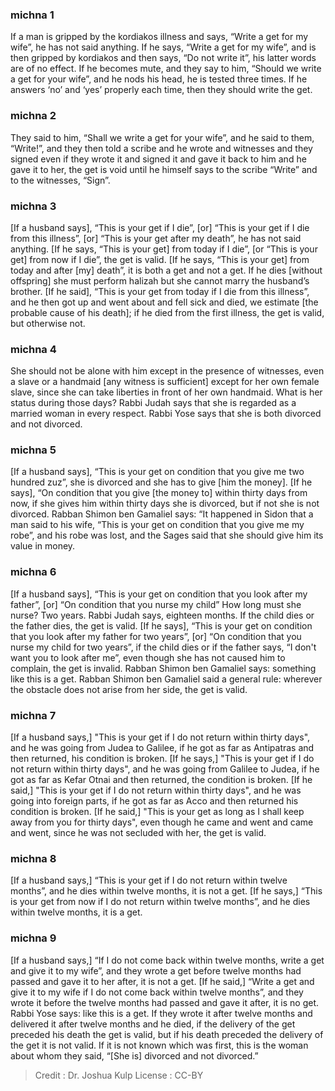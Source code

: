 
### michna 1
If a man is gripped by the kordiakos illness and says, “Write a get for my wife”, he has not said anything. If he says, “Write a get for my wife”, and is then gripped by kordiakos and then says, “Do not write it”, his latter words are of no effect. If he becomes mute, and they say to him, “Should we write a get for your wife”, and he nods his head, he is tested three times. If he answers ‘no’ and ‘yes’ properly each time, then they should write the get.

### michna 2
They said to him, “Shall we write a get for your wife”, and he said to them, “Write!”, and they then told a scribe and he wrote and witnesses and they signed even if they wrote it and signed it and gave it back to him and he gave it to her, the get is void until he himself says to the scribe “Write” and to the witnesses, “Sign”.

### michna 3
[If a husband says], “This is your get if I die”, [or] “This is your get if I die from this illness”, [or] “This is your get after my death”, he has not said anything. [If he says, “This is your get] from today if I die”, [or “This is your get] from now if I die”, the get is valid. [If he says, “This is your get] from today and after [my] death”, it is both a get and not a get. If he dies [without offspring] she must perform halizah but she cannot marry the husband’s brother. [If he said], “This is your get from today if I die from this illness”, and he then got up and went about and fell sick and died, we estimate [the probable cause of his death]; if he died from the first illness, the get is valid, but otherwise not.

### michna 4
She should not be alone with him except in the presence of witnesses, even a slave or a handmaid  [any witness is sufficient] except for her own female slave, since she can take liberties in front of her own handmaid. What is her status during those days? Rabbi Judah says that she is regarded as a married woman in every respect. Rabbi Yose says that she is both divorced and not divorced.

### michna 5
[If a husband says], “This is your get on condition that you give me two hundred zuz”, she is divorced and she has to give [him the money]. [If he says], “On condition that you give [the money to] within thirty days from now, if she gives him within thirty days she is divorced, but if not she is not divorced. Rabban Shimon ben Gamaliel says: “It happened in Sidon that a man said to his wife, “This is your get on condition that you give me my robe”, and his robe was lost, and the Sages said that she should give him its value in money.

### michna 6
[If a husband says], “This is your get on condition that you look after my father”, [or] “On condition that you nurse my child” How long must she nurse? Two years. Rabbi Judah says, eighteen months. If the child dies or the father dies, the get is valid. [If he says], “This is your get on condition that you look after my father for two years”, [or] “On condition that you nurse my child for two years”, if the child dies or if the father says, “I don't want you to look after me”, even though she has not caused him to complain, the get is invalid. Rabban Shimon ben Gamaliel says:  something like this is a get. Rabban Shimon ben Gamaliel said a general rule: wherever the obstacle does not arise from her side, the get is valid.

### michna 7
 [If a husband says,] "This is your get if I do not return within thirty days", and he was going from Judea to Galilee, if he got as far as Antipatras and then returned, his condition is broken.    [If he says,] "This is your get if I do not return within thirty days", and he was going from Galilee to Judea, if he got as far as Kefar Otnai and then returned, the condition is broken. [If he said,] "This is your get if I do not return within thirty days", and he was going into foreign parts, if he got as far as Acco and then returned his condition is broken. [If he said,] "This is your get as long as I shall keep away from you for thirty days", even though he came and went and came and went, since he was not secluded with her, the get is valid.

### michna 8
[If a husband says,] “This is your get if I do not return within twelve months”, and he dies within twelve months, it is not a get. [If he says,] “This is your get from now if I do not return within twelve months”, and he dies within twelve months, it is a get. 

### michna 9
[If a husband says,] “If I do not come back within twelve months, write a get and give it to my wife”, and they wrote a get before twelve months had passed and gave it to her after, it is not a get. [If he said,] “Write a get and give it to my wife if I do not come back within twelve months”, and they wrote it before the twelve months had passed and gave it after, it is no get. Rabbi Yose says:  like this is a get. If they wrote it after twelve months and delivered it after twelve months and he died, if the delivery of the get preceded his death the get is valid, but if his death preceded the delivery of the get it is not valid. If it is not known which was first, this is the woman about whom they said, “[She is] divorced and not divorced.”

>Credit : Dr. Joshua Kulp
>License : CC-BY